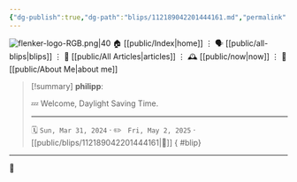 ```yaml
---
{"dg-publish":true,"dg-path":"blips/112189042201444161.md","permalink":"/blips/112189042201444161/","title":"philipp on mastodon @ 2024-03-31"}
---
```



<div class="transclusion internal-embed is-loaded"><div class="markdown-embed">




![flenker-logo-RGB.png|40](/img/user/attachments/flenker-logo-RGB.png)
🏠 [[public/Index\|home]]  ⋮ 🗣️ [[public/all-blips\|blips]] ⋮  📝 [[public/All Articles\|articles]]  ⋮ 🕰️ [[public/now\|now]] ⋮ 🪪 [[public/About Me\|about me]]


</div></div>


> [!summary] **philipp**:
>
> 💤 Welcome, Daylight Saving Time.
> - - -
>
> 🗓️ <code>Sun, Mar 31, 2024</code>  · ✏️ <code> Fri, May 2, 2025</code>  · [[public/blips/112189042201444161\|🔗]]
{ #blip}


- - -

 👾
